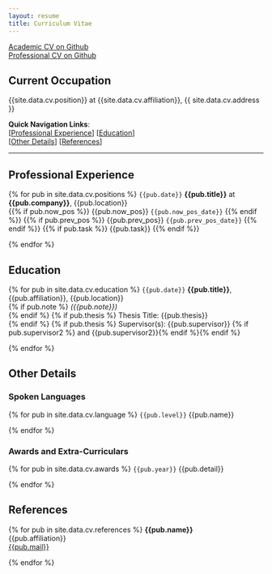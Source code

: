 ```yaml
---
layout: resume
title: Curriculum Vitae 
---
```


<i class="fa fa-fw fa-github"></i> [Academic CV on Github](https://github.com/Akshayanti/myCV/blob/CVs/Resume_academic.pdf)  
<i class="fa fa-fw fa-github"></i> [Professional CV on Github](https://github.com/Akshayanti/myCV/blob/CVs/Resume_professional.pdf)

## Current Occupation

{{site.data.cv.position}} at {{site.data.cv.affiliation}}, {{ site.data.cv.address }}

**Quick Navigation Links**:<br />
[[Professional Experience](#professional-experience)] [[Education](#education)] <br />
[[Other Details](#other-details)] [[References](#references)]

----

## Professional Experience

{% for pub in site.data.cv.positions %}
`{{pub.date}}`
**{{pub.title}}** at **{{pub.company}}**, {{pub.location}}<br />
{{% if pub.now_pos %}} {{pub.now_pos}} `{{pub.now_pos_date}}` {{% endif %}}
{{% if pub.prev_pos %}} {{pub.prev_pos}} `{{pub.prev_pos_date}}` {{% endif %}}
{{% if pub.task %}} {{pub.task}} {{% endif %}}

{% endfor %}

## Education

{% for pub in site.data.cv.education %}
`{{pub.date}}`
**{{pub.title}}**, {{pub.affiliation}}, {{pub.location}}<br />
{% if pub.note %} *({{pub.note}})*<br />{% endif %}
{% if pub.thesis %} Thesis Title: {{pub.thesis}}<br /> {% endif %}
{% if pub.thesis %} Supervisor(s): {{pub.supervisor}} {% if pub.supervisor2 %} and {{pub.supervisor2}}{% endif %}{% endif %}

{% endfor %}

## Other Details

### Spoken Languages

{% for pub in site.data.cv.language %}
`{{pub.level}}`
{{pub.name}}

{% endfor %}

### Awards and Extra-Curriculars

{% for pub in site.data.cv.awards %}
`{{pub.year}}`
{{pub.detail}}

{% endfor %}

## References

{% for pub in site.data.cv.references %}
**{{pub.name}}**<br />
{{pub.affiliation}}<br />
<i class="fa fa-fw fa-envelope-square"></i> [{{pub.mail}}](mailto:{{pub.mail}})

{% endfor %}



<!-- ### Footer

Last updated: Oct 25, 2020 -->



